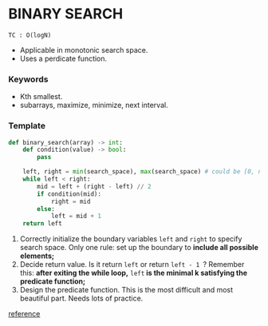 # BINARY SEARCH

<code>TC : O(logN)</code>

- Applicable in monotonic search space.
- Uses a perdicate function.

### Keywords

- Kth smallest.
- subarrays, maximize, minimize, next interval.

### Template

```python
def binary_search(array) -> int:
    def condition(value) -> bool:
        pass

    left, right = min(search_space), max(search_space) # could be [0, n], [1, n] etc. Depends on problem
    while left < right:
        mid = left + (right - left) // 2
        if condition(mid):
            right = mid
        else:
            left = mid + 1
    return left
```

1. Correctly initialize the boundary variables <code>left</code> and <code>right</code> to specify search space. Only one rule: set up the boundary to <b>include all possible elements;</b>
2. Decide return value. Is it return <code>left</code> or return <code>left - 1 </code>? Remember this: <b>after exiting the while loop,</b> <code>left</code><b> is the minimal k​ satisfying the predicate function;</b>
3. Design the predicate function. This is the most difficult and most beautiful part. Needs lots of practice.

[reference](https://leetcode.com/discuss/study-guide/786126/Python-Powerful-Ultimate-Binary-Search-Template.-Solved-many-problems)
